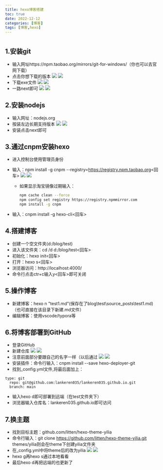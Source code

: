 ```yaml
---
title: hexo博客搭建
toc: true
date: 2022-12-12
categories: [博客]
tags: [博客,hexo]
---
```

#  

 <!-- more --> 

## 1.安装git

- 输入网址https://npm.taobao.org/mirrors/git-for-windows/（你也可以去官网下载）
- 点击你想下载的版本
![](../../../themes/yilia/source/img/hexo/6.png)
![](./img/hexo/6.png)
- 下载exe文件
![](../../../themes/yilia/source/img/hexo/7.png)
![](./img/hexo/7.png)
- 一路next即可
![](../../../themes/yilia/source/img/hexo/8.png)
![](./img/hexo/8.png)
## 2.安装nodejs
- 输入网址：nodejs.org
- 按装左边长期支持版本
![](../../../themes/yilia/source/img/hexo/1.png)
![](./img/hexo/1.png)
- 安装点击next即可
## 3.通过cnpm安装hexo
- 进入控制台使用管理员身份

- 输入：npm install -g cnpm --registry=https://registry.npm.taobao.org<回车>
  ![](../../../themes/yilia/source/img/hexo/2.png)
  ![](./img/hexo/2.png)

  - 如果显示淘宝镜像过期输入：

    ```bash
    npm cache clean --force
    npm config set registry https://registry.npmmirror.com
    npm install -g cnpm
    ```

    

- 输入：cnpm install -g hexo-cli<回车>
## 4.搭建博客
- 创建一个空文件夹(d:/blog/test)
- 进入该文件夹：cd /d d:/blog/test<回车>
- 初始化：hexo init<回车>
- 打开：hexo s<回车>
- 浏览器访问：http://localhost:4000/
- 命令行点击ctr+c输入y<回车>即可关闭
## 5.操作博客
- 新建博客：hexo n "test1.md"(保存在了blog\test\source\_posts\test1.md)（也可直接在该目录下新建.md文件）
- 编辑博客：使用vscode/typora等
## 6.将博客部署到GitHub
- 登录GitHub
- 新建仓库
![](../../../themes/yilia/source/img/hexo/3.png)
![](./img/hexo/3.png)
- 注意前面部分要跟自己的名字一样（以后通过
![](../../../themes/yilia/source/img/hexo/4.png)
![](./img/hexo/4.png)
- 安装插件：命令行输入：cnpm install --save hexo-deployer-git
- 找到_config.yml文件,将最后面加上：
```
type: git
  repo: git@github.com:lankeren035/lankeren035.github.io.git
  branch: main
```
- 输入hexo d即可部署到远端（在test文件夹下）
- 浏览器输入仓库名：lankeren035.github.io即可访问

## 7.换主题
- 找到目标主题：github.com/litten/hexo-theme-yilia
- 命令行输入：git clone https://github.com/litten/hexo-theme-yilia.git themes/yilia则会在theme下创建yilia文件夹
- 在_config.yml中将theme后的改为yilia
![](../../../themes/yilia/source/img/hexo/5.png)
![](./img/hexo/5.png)
- hexo g再hexo s通过本地看看
- 最后hexo d再把远端的也更新了